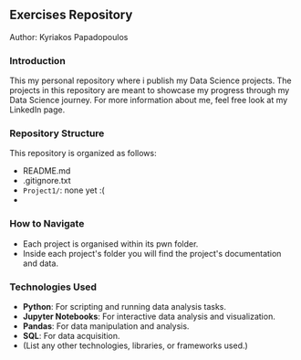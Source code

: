 ## Exercises Repository
Author: Kyriakos Papadopoulos

### Introduction
This my personal repository where i publish my Data Science projects. The projects in this repository are meant to showcase my progress through my Data Science journey. For more information about me, feel free look at my LinkedIn page.

### Repository Structure
This repository is organized as follows:

- README.md
- .gitignore.txt
- `Project1/`: none yet :(
- 

### How to Navigate
- Each project is organised within its pwn folder.
- Inside each project's folder you will find the project's documentation and data.

### Technologies Used
- **Python**: For scripting and running data analysis tasks.
- **Jupyter Notebooks**: For interactive data analysis and visualization.
- **Pandas**: For data manipulation and analysis.
- **SQL**: For data acquisition.
- (List any other technologies, libraries, or frameworks used.)
